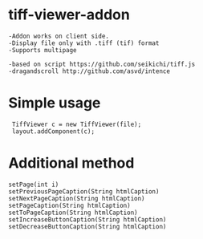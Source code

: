 # tiff-viewer-addon
	-Addon works on client side.
	-Display file only with .tiff (tif) format
    -Supports multipage
    
    -based on script https://github.com/seikichi/tiff.js
    -dragandscroll http://github.com/asvd/intence

# Simple usage
     TiffViewer c = new TiffViewer(file);
	 layout.addComponent(c);

# Additional method
	setPage(int i)
	setPreviousPageCaption(String htmlCaption)
	setNextPageCaption(String htmlCaption)
	setPageCaption(String htmlCaption)
	setToPageCaption(String htmlCaption)
	setIncreaseButtonCaption(String htmlCaption)
	setDecreaseButtonCaption(String htmlCaption)